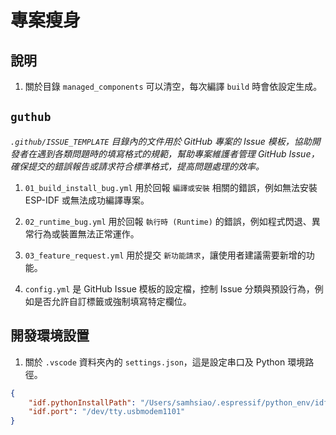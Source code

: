 # 專案瘦身

## 說明

1. 關於目錄 `managed_components` 可以清空，每次編譯 `build` 時會依設定生成。


## `guthub`

_`.github/ISSUE_TEMPLATE` 目錄內的文件用於 GitHub 專案的 Issue 模板，協助開發者在遇到各類問題時的填寫格式的規範，幫助專案維護者管理 GitHub Issue，確保提交的錯誤報告或請求符合標準格式，提高問題處理的效率。_

1. `01_build_install_bug.yml` 用於回報 `編譯或安裝` 相關的錯誤，例如無法安裝 ESP-IDF 或無法成功編譯專案。

2. `02_runtime_bug.yml` 用於回報 `執行時 (Runtime)` 的錯誤，例如程式閃退、異常行為或裝置無法正常運作。

3. `03_feature_request.yml` 用於提交 `新功能請求`，讓使用者建議需要新增的功能。

4. `config.yml` 是 GitHub Issue 模板的設定檔，控制 Issue 分類與預設行為，例如是否允許自訂標籤或強制填寫特定欄位。

## 開發環境設置

1. 關於 `.vscode` 資料夾內的 `settings.json`，這是設定串口及 Python 環境路徑。

```json
{
    "idf.pythonInstallPath": "/Users/samhsiao/.espressif/python_env/idf5.3_py3.10_env/bin/python",
    "idf.port": "/dev/tty.usbmodem1101"
}
```